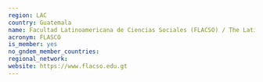 ```yaml
---
region: LAC
country: Guatemala
name: Facultad Latinoamericana de Ciencias Sociales (FLACSO) / The Latin American School of Social Sciences
acronym: FLASCO
is_member: yes
no_gndem_member_countries:
regional_network:
website: https://www.flacso.edu.gt
---
```

